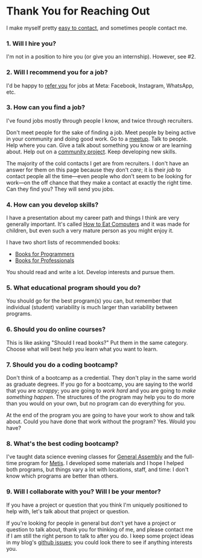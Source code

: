 # Thank You for Reaching Out


I make myself pretty [easy to contact](/aaron/), and sometimes people contact me.


### 1. Will I hire you?

I'm not in a position to hire you (or give you an internship).
However, see #2.

<!-- Please don't send me your résumé. If you want to work where I
work, or anywhere I've worked before, please go through official
channels. -->


### 2. Will I recommend you for a job?

I'd be happy to [refer you][] for jobs at Meta: Facebook, Instagram,
WhatsApp, etc.

[refer you]: /20211109-come_work_at_meta/

<!-- If I already know your work and I know it to be good, then yes.
-->


### 3. How can you find a job?

I've found jobs mostly through people I know, and twice through
recruiters.

Don't meet people for the sake of finding a job. Meet people by being active in your community and doing good work. Go to a [meetup](https://www.meetup.com/). Talk to people. Help where you can. Give a talk about something you know or are learning about. Help out on a [community project](http://brigade.codeforamerica.org/brigade/). Keep developing new skills.

The majority of the cold contacts I get are from recruiters. I don't have an answer for them on this page because they don't _care_; it is their _job_ to contact people all the time—even people who don't seem to be looking for work—on the off chance that they make a contact at exactly the right time. Can they find you? They will send you jobs.


### 4. How can you develop skills?

I have a presentation about my career path and things I think are very generally important. It's called [How to Eat Computers](/20151206-how_to_eat_computers/) and it was made for children, but even such a very mature person as you might enjoy it.

I have two short lists of recommended books:

 * [Books for Programmers](/20160322-books_for_programmers/)
 * [Books for Professionals](/20160320-books_for_professionals/)

You should read and write a lot. Develop interests and pursue them.


### 5. What educational program should you do?

You should go for the best program(s) you can, but remember that individual (student) variability is much larger than variability between programs.


### 6. Should you do online courses?

This is like asking "Should I read books?" Put them in the same category. Choose what will best help you learn what you want to learn.


### 7. Should you do a coding bootcamp?

Don't think of a bootcamp as a credential. They don't play in the same world as graduate degrees. If you go for a bootcamp, you are saying to the world that you are _scrappy_; you are going to _work hard_ and you are going to _make something happen_. The structures of the program may help you to do more than you would on your own, but no program can do everything for you.

At the end of the program you are going to have your work to show and talk about. Could you have done that work without the program? Yes. Would you have?


### 8. What's the best coding bootcamp?

I've taught data science evening classes for [General Assembly](https://generalassemb.ly/) and the full-time program for [Metis](https://www.thisismetis.com/). I developed some materials and I hope I helped both programs, but things vary a lot with locations, staff, and time: I don't know which programs are better than others.


### 9. Will I collaborate with you? Will I be your mentor?

If you have a project or question that you think I'm uniquely positioned to help with, let's talk about that project or question.

If you're looking for people in general but don't yet have a project or question to talk about, thank you for thinking of me, and please contact me if I am still the right person to talk to after you do. I keep some project ideas in my blog's [github issues](https://github.com/ajschumacher/ajschumacher.github.io/issues); you could look there to see if anything interests you.
